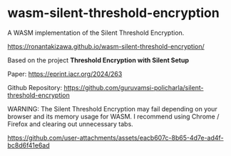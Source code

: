 # wasm-silent-threshold-encryption
A WASM implementation of the Silent Threshold Encryption. 

https://ronantakizawa.github.io/wasm-silent-threshold-encryption/

Based on the project **Threshold Encryption with Silent Setup** 

Paper: https://eprint.iacr.org/2024/263

Github Repository: https://github.com/guruvamsi-policharla/silent-threshold-encryption

WARNING: The Silent Threshold Encryption may fail depending on your browser and its memory usage for WASM. I recommend using Chrome / Firefox and clearing out unnecessary tabs.


https://github.com/user-attachments/assets/eacb607c-8b65-4d7e-ad4f-bc8d6f41e6ad

